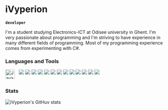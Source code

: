 # iVyperion

**`developer`**

I'm a student studying Electronics-ICT at Odisee university in Ghent. I'm very passionate about programming and I'm striving to have experience in many different fields of programming. Most of my programming experience comes from experimenting with C#.


### Languages and Tools

<img align="left" alt="Java" width="30px" style="padding-right:10px;" src="https://cdn.jsdelivr.net/gh/devicons/devicon/icons/java/java-original.svg" />
<img src="https://cdn.jsdelivr.net/gh/devicons/devicon/icons/javascript/javascript-original.svg" />
<img src="https://cdn.jsdelivr.net/gh/devicons/devicon/icons/lua/lua-plain-wordmark.svg" />
<img src="https://cdn.jsdelivr.net/gh/devicons/devicon/icons/python/python-original.svg" />
<img src="https://cdn.jsdelivr.net/gh/devicons/devicon/icons/csharp/csharp-original.svg" />          
<img src="https://cdn.jsdelivr.net/gh/devicons/devicon/icons/html5/html5-original.svg" />
<img src="https://cdn.jsdelivr.net/gh/devicons/devicon/icons/typescript/typescript-original.svg" />
<img src="https://cdn.jsdelivr.net/gh/devicons/devicon/icons/cplusplus/cplusplus-original.svg" />
<img src="https://cdn.jsdelivr.net/gh/devicons/devicon/icons/wordpress/wordpress-original.svg" />
<img src="https://cdn.jsdelivr.net/gh/devicons/devicon/icons/php/php-original.svg" />
<img src="https://cdn.jsdelivr.net/gh/devicons/devicon/icons/docker/docker-original.svg" />
<img src="https://cdn.jsdelivr.net/gh/devicons/devicon/icons/mysql/mysql-original-wordmark.svg" />
<img src="https://cdn.jsdelivr.net/gh/devicons/devicon/icons/dot-net/dot-net-original-wordmark.svg" />
<img src="https://cdn.jsdelivr.net/gh/devicons/devicon/icons/dotnetcore/dotnetcore-original.svg" />

#

### Stats
![iVyperion's GitHuv stats](https://github-readme-stats.vercel.app/api?username=iVyperion&show_icons=true&theme=gruvbox)

#
